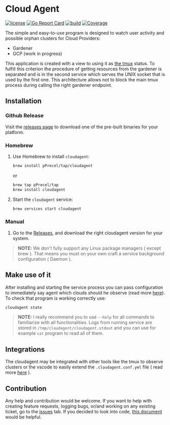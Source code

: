 # Cloud Agent

[![license](https://img.shields.io/badge/License-MIT-brightgreen.svg?style=for-the-badge)](https://github.com/pPrecel/cloudagent/blob/main/LICENSE)
[![Go Report Card](https://goreportcard.com/badge/github.com/pPrecel/cloudagent?style=for-the-badge)](https://goreportcard.com/report/github.com/pPrecel/cloudagent)
[![build](https://img.shields.io/github/actions/workflow/status/pPrecel/cloudagent/tests-build.yml?style=for-the-badge)](https://github.com/pPrecel/cloudagent/actions/workflows/build.yml)
[![Coverage](https://img.shields.io/coveralls/github/pPrecel/cloudagent?style=for-the-badge)](https://coveralls.io/github/pPrecel/cloudagent)

The simple and easy-to-use program is designed to watch user activity and possible orphan clusters for Cloud Providers:

- Gardener
- GCP (work in progress)

This application is created with a view to using it as [the tmux](https://github.com/tmux/tmux) status. To fulfill this criterion the procedure of getting resources from the gardener is separated and is in the second service which serves the UNIX socket that is used by the first one. This architecture allows not to block the main tmux process during calling the right gardener endpoint.

## Installation

### Github Release

Visit the [releases page](https://github.com/pPrecel/cloudagent/releases) to download one of the pre-built binaries for your platform.

### Homebrew

1. Use Homebrew to install `cloudagent`:

    ```bash
    brew install pPrecel/tap/cloudagent
    ```

    or

    ```bash
    brew tap pPrecel/tap
    brew install cloudagent
    ```

2. Start the `cloudagent` service:

    ```bash
    brew services start cloudagent
    ```

### Manual

1. Go to the [Releases](https://github.com/pPrecel/cloudagent/releases/latest), and download the right cloudagent version for your system.

> **NOTE:** We don't fully support any Linux package managers ( except brew ). That means you must on your own craft a service background configuration ( Daemon ).

## Make use of it

After installing and starting the service process you can pass configuration to immediately say agent which clouds should he observe (read more [here](./docs/configuration-file.md)). To check that program is working correctly use:

```bash
cloudagent state
```

> **NOTE:** I really recommend you to use `--help` for all commands to familiarize with all functionalities. Logs from running service are stored in `/tmp/cloudagent/cloudagent.stdout` and you can use for example `cat` program to read all of them.

## Integrations

The cloudagent may be integrated with other tools like the tmux to observe clusters or the vscode to easily extend the `.cloudagent.conf.yml` file ( read more [here](./docs/integrations.md) ).

## Contribution

Any help and contribution would be welcome. If you want to help with creating feature requests, logging bugs, or/and working on any existing ticket, go to the [issues](https://github.com/pPrecel/cloudagent/issues) tab. If you decided to look into code, [this document](./docs/local-development.md) would be helpful.
